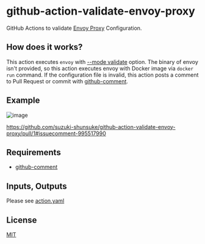 # github-action-validate-envoy-proxy

GitHub Actions to validate [Envoy Proxy](https://www.envoyproxy.io/) Configuration.

## How does it works?

This action executes `envoy` with [--mode validate](https://www.envoyproxy.io/docs/envoy/latest/operations/cli#cmdoption-mode) option.
The binary of envoy isn't provided, so this action executes envoy with Docker image via `docker run` command.
If the configuration file is invalid, this action posts a comment to Pull Request or commit with [github-comment](https://github.com/suzuki-shunsuke/github-comment).

## Example

![image](https://user-images.githubusercontent.com/13323303/146328887-a92e122f-d9ed-4485-a364-0720bf8d4fff.png)

https://github.com/suzuki-shunsuke/github-action-validate-envoy-proxy/pull/1#issuecomment-995517990

## Requirements

* [github-comment](https://github.com/suzuki-shunsuke/github-comment)

## Inputs, Outputs

Please see [action.yaml](action.yaml)

## License

[MIT](LICENSE)
